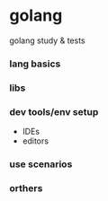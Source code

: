 # golang
golang study &amp; tests

### lang basics

### libs

### dev tools/env setup
- IDEs
- editors

### use scenarios

### orthers
